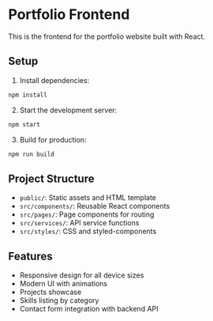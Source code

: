 # Portfolio Frontend

This is the frontend for the portfolio website built with React.

## Setup

1. Install dependencies:
```bash
npm install
```

2. Start the development server:
```bash
npm start
```

3. Build for production:
```bash
npm run build
```

## Project Structure

- `public/`: Static assets and HTML template
- `src/components/`: Reusable React components
- `src/pages/`: Page components for routing
- `src/services/`: API service functions
- `src/styles/`: CSS and styled-components

## Features

- Responsive design for all device sizes
- Modern UI with animations
- Projects showcase
- Skills listing by category
- Contact form integration with backend API 